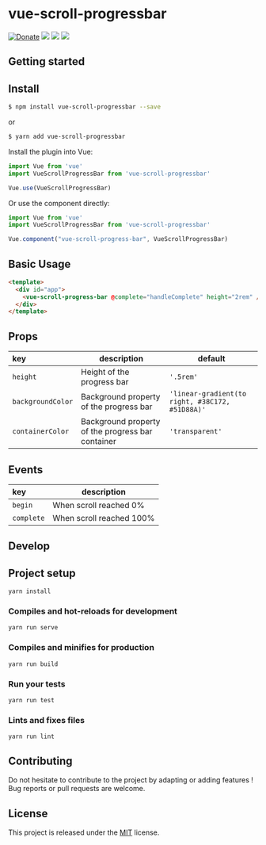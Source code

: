 # vue-scroll-progressbar

[![Donate](https://img.shields.io/badge/Donate-PayPal-green.svg)](https://www.paypal.me/guillaumebriday)
[![](https://img.shields.io/npm/dt/vue-scroll-progressbar.svg)](https://www.npmjs.com/package/vue-scroll-progressbar)
[![](https://img.shields.io/npm/v/vue-scroll-progressbar.svg)](https://www.npmjs.com/package/vue-scroll-progressbar)
[![](https://img.shields.io/github/license/guillaumebriday/vue-scroll-progressbar.svg)](https://github.com/guillaumebriday/vue-scroll-progressbar)

## Getting started

## Install

```bash
$ npm install vue-scroll-progressbar --save
```

or

```bash
$ yarn add vue-scroll-progressbar
```

Install the plugin into Vue:
```js
import Vue from 'vue'
import VueScrollProgressBar from 'vue-scroll-progressbar'

Vue.use(VueScrollProgressBar)
```

Or use the component directly:

```js
import Vue from 'vue'
import VueScrollProgressBar from 'vue-scroll-progressbar'

Vue.component("vue-scroll-progress-bar", VueScrollProgressBar)
```

## Basic Usage

```html
<template>
  <div id="app">
    <vue-scroll-progress-bar @complete="handleComplete" height="2rem" />
  </div>
</template>
```

## Props

|key|description|default|
|:---|---|---|
| `height`|Height of the progress bar|`'.5rem'`|
|`backgroundColor`|Background property of the progress bar|`'linear-gradient(to right, #38C172, #51D88A)'`|
|`containerColor`|Background property of the progress bar container|`'transparent'`|

## Events

|key|description|
|:---|---|
| `begin`|When scroll reached 0%|
|`complete`|When scroll reached 100%|

## Develop

## Project setup
```
yarn install
```

### Compiles and hot-reloads for development
```
yarn run serve
```

### Compiles and minifies for production
```
yarn run build
```

### Run your tests
```
yarn run test
```

### Lints and fixes files
```
yarn run lint
```

## Contributing

Do not hesitate to contribute to the project by adapting or adding features ! Bug reports or pull requests are welcome.

## License

This project is released under the [MIT](http://opensource.org/licenses/MIT) license.
